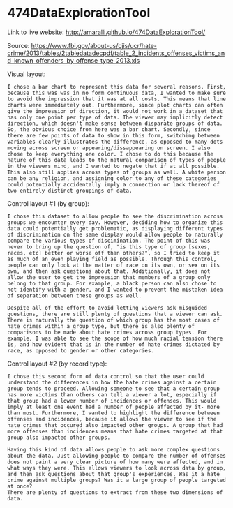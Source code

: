 # 474DataExplorationTool

Link to live website: http://amaralli.github.io/474DataExplorationTool/

Source: https://www.fbi.gov/about-us/cjis/ucr/hate-crime/2013/tables/2tabledatadecpdf/table_2_incidents_offenses_victims_and_known_offenders_by_offense_type_2013.xls

Visual layout:

	I chose a bar chart to represent this data for several reasons. First, because this was was in no form continuous data, I wanted to make sure to avoid the impression that it was at all costs. This means that line charts were immediately out. Furthermore, since plot charts can often give the impression of direction, it would not work in a dataset that has only one point per type of data. The viewer may implicitly detect direction, which doesn't make sense between disparate groups of data. So, the obvious choice from here was a bar chart. Secondly, since there are few points of data to show in this form, switching between variables clearly illustrates the difference, as opposed to many dots moving across screen or appearing/dissappearing on screen. I also chose to keep everything one color. I chose to do this because the nature of this data leads to the natural comparison of types of people in the viewers mind, and I wanted to negate that if at all possible. This also still applies across types of groups as well. A white person can be any religion, and assigning color to any of these categories could potentially accidentally imply a connection or lack thereof of two entirely distinct groupings of data.

Control layout #1 (by group):
	
	I chose this dataset to allow people to see the discrimination across groups we encounter every day. However, deciding how to organize this data could potentially get problematic, as displaying different types of discrimination on the same display would allow people to naturally compare the various types of discimination. The point of this was never to bring up the question of, "is this type of group [sexes, races, etc] better or worse off than others?", so I tried to keep it as much of an even playing field as possible. Through this control, people can only look at the matter of race on its own, or sex on its own, and then ask questions about that. Additionally, it does not allow the user to get the impression that members of a group only belong to that group. For example, a black person can also chose to not identify with a gender, and I wanted to prevent the mistaken idea of seperation between these groups as well. 

	Despite all of the effort to avoid letting viewers ask misguided questions, there are still plenty of questions that a viewer can ask. There is naturally the question of which group has the most cases of hate crimes within a group type, but there is also plenty of comparisons to be made about hate crimes across group types. For example, I was able to see the scope of how much racial tension there is, and how evident that is in the number of hate crimes dictated by race, as opposed to gender or other categories.

Control layout #2 (by record type):
	
	I chose this second form of data control so that the user could understand the differences in how the hate crimes against a certain group tends to proceed. Allowing someone to see that a certain group has more victims than others can tell a viewer a lot, especially if that group had a lower number of incidences or offenses. This would imply at least one event had a number of people affected by it- more than most. Furthermore, I wanted to highlight the difference between offenses and incidences, because it allows the viewer to see if the hate crimes that occured also impacted other groups. A group that had more offenses than incidences means that hate crimes targeted at that group also impacted other groups.

	Having this kind of data allows people to ask more complex questions about the data. Just allowing people to compare the number of offenses does not paint a very clear picture of how many were affected, and in what ways they were. This allows viewers to look across data by group, and then ask questions about that group's experiences. Was it a hate crime against multiple groups? Was it a large group of people targeted at once?
	There are plenty of questions to extract from these two dimensions of data.
